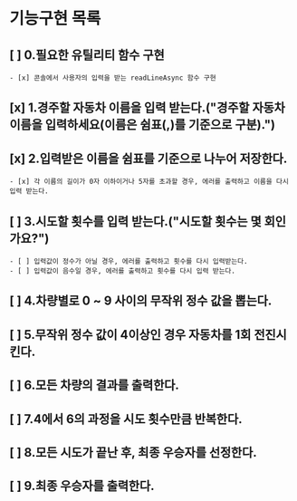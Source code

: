 # 기능구현 목록

## [ ] 0.필요한 유틸리티 함수 구현
    - [x] 콘솔에서 사용자의 입력을 받는 readLineAsync 함수 구현 

## [x] 1.경주할 자동차 이름을 입력 받는다.("경주할 자동차 이름을 입력하세요(이름은 쉼표(,)를 기준으로 구분).")
## [x] 2.입력받은 이름을 쉼표를 기준으로 나누어 저장한다.
    - [x] 각 이름의 길이가 0자 이하이거나 5자를 초과할 경우, 에러를 출력하고 이름을 다시 입력 받는다.
## [ ] 3.시도할 횟수를 입력 받는다.("시도할 횟수는 몇 회인가요?")
    - [ ] 입력값이 정수가 아닐 경우, 에러를 출력하고 횟수를 다시 입력받는다.
    - [ ] 입력값이 음수일 경우, 에러를 출력하고 횟수를 다시 입력 받는다.
## [ ] 4.차량별로 0 ~ 9 사이의 무작위 정수 값을 뽑는다.
## [ ] 5.무작위 정수 값이 4이상인 경우 자동차를 1회 전진시킨다.
## [ ] 6.모든 차량의 결과를 출력한다.
## [ ] 7.4에서 6의 과정을 시도 횟수만큼 반복한다.
## [ ] 8.모든 시도가 끝난 후, 최종 우승자를 선정한다.
## [ ] 9.최종 우승자를 출력한다.